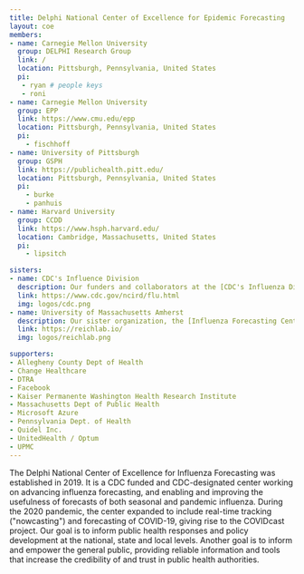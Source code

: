 ```yaml
---
title: Delphi National Center of Excellence for Epidemic Forecasting
layout: coe
members:
- name: Carnegie Mellon University
  group: DELPHI Research Group
  link: /
  location: Pittsburgh, Pennsylvania, United States
  pi:
   - ryan # people keys
   - roni
- name: Carnegie Mellon University
  group: EPP
  link: https://www.cmu.edu/epp
  location: Pittsburgh, Pennsylvania, United States
  pi:
    - fischhoff
- name: University of Pittsburgh
  group: GSPH
  link: https://publichealth.pitt.edu/
  location: Pittsburgh, Pennsylvania, United States
  pi:
    - burke
    - panhuis
- name: Harvard University
  group: CCDD
  link: https://www.hsph.harvard.edu/
  location: Cambridge, Massachusetts, United States
  pi:
    - lipsitch

sisters:
- name: CDC's Influence Division
  description: Our funders and collaborators at the [CDC's Influenza Division](https://www.cdc.gov/ncird/flu.html), specially the Influenza Applied Research & Modeling team at the [Epidemiology and Prevention branch](https://www.cdc.gov/hiv/dhap/eb/index.html).
  link: https://www.cdc.gov/ncird/flu.html
  img: logos/cdc.png
- name: University of Massachusetts Amherst
  description: Our sister organization, the [Influenza Forecasting Center of Excellence at UMass Amherst](https://reichlab.io/).
  link: https://reichlab.io/
  img: logos/reichlab.png

supporters:
- Allegheny County Dept of Health
- Change Healthcare
- DTRA
- Facebook
- Kaiser Permanente Washington Health Research Institute
- Massachusetts Dept of Public Health
- Microsoft Azure
- Pennsylvania Dept. of Health
- Quidel Inc.
- UnitedHealth / Optum
- UPMC
---
```


The Delphi National Center of Excellence for Influenza Forecasting was established in 2019. It is a CDC funded and CDC-designated center working on advancing influenza forecasting, and enabling and improving the usefulness of forecasts of both seasonal and pandemic influenza. During the 2020 pandemic, the center expanded to include real-time tracking ("nowcasting") and forecasting of COVID-19, giving rise to the COVIDcast project.  Our goal is to inform public health responses and policy development at the national, state and local levels. Another goal is to inform and empower the general public, providing reliable information and tools that increase the credibility of and trust in public health authorities.
